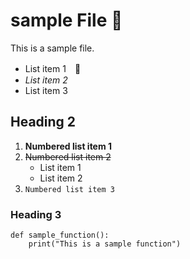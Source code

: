 # sample File 👦

This is a sample file.

- List item 1　🏀
- _List item 2_
- List item 3

## Heading 2

1. **Numbered list item 1**
2. ~~Numbered list item 2~~
   - List item 1
   - List item 2
3. `Numbered list item 3`

### Heading 3

```
def sample_function():
    print("This is a sample function")
```
